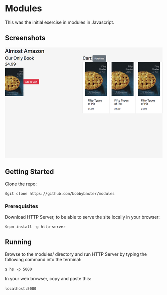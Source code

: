 # Modules
This was the initial exercise in modules in Javascript.

## Screenshots
![image of personal bio website](https://raw.githubusercontent.com/bobbybaxter/modules/master/assets/modules-screenshot.png)

## Getting Started
Clone the repo:
```
$git clone https://github.com/bobbybaxter/modules
```

### Prerequisites
Download HTTP Server, to be able to serve the site locally in your browser:
```
$npm install -g http-server
```

## Running
Browse to the modules/ directory and run HTTP Server by typing the following command into the terminal:
```
$ hs -p 5000
```

In your web browser, copy and paste this:

 `localhost:5000`